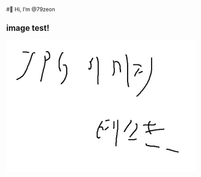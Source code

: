 #👋 Hi, I’m @79zeon
## image test!
![image](https://github.com/79zeon/79zeon/blob/main/imgtest.jpg "이미지 태그")


<!---
79zeon/79zeon is a ✨ special ✨ repository because its `README.md` (this file) appears on your GitHub profile.
You can click the Preview link to take a look at your changes.
--->
